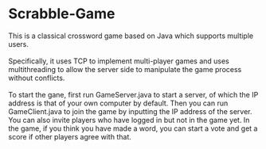 # Scrabble-Game
This is a classical crossword game based on Java which supports multiple users.<br>  
Specifically, it uses TCP to implement multi-player games and uses multithreading to allow the server side to manipulate the game process without conflicts.<br>  
To start the gane, first run GameServer.java to start a server, of which the IP address is that of your own computer by default. Then you can run GameClient.java to join the game by inputting the IP address of the server. You can also invite players who have logged in but not in the game yet. In the game, if you think you have made a word, you can start a vote and get a score if other players agree with that.
